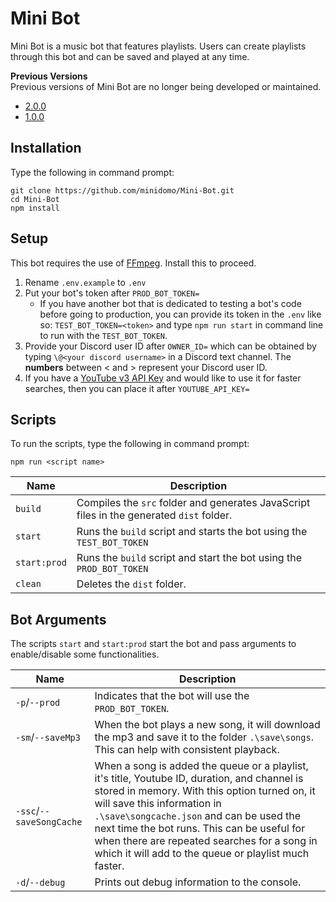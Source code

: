# Mini Bot
Mini Bot is a music bot that features playlists. Users can create playlists through this bot and can be saved and played at any time.

**Previous Versions**  
Previous versions of Mini Bot are no longer being developed or maintained.
- [2.0.0](https://github.com/MiniDomo/Mini-Bot/tree/2.0.0)
- [1.0.0](https://github.com/MiniDomo/Mini-Bot/tree/1.0.0)

## Installation
Type the following in command prompt:
```shell
git clone https://github.com/minidomo/Mini-Bot.git
cd Mini-Bot
npm install
```

## Setup
This bot requires the use of [FFmpeg](https://ffmpeg.org). Install this to proceed.
1. Rename `.env.example` to `.env`
2. Put your bot's token after `PROD_BOT_TOKEN=`
    - If you have another bot that is dedicated to testing a bot's code before going to production, you can provide its token in the `.env` like so: `TEST_BOT_TOKEN=<token>` and type `npm run start` in command line to run with the `TEST_BOT_TOKEN`.
3. Provide your Discord user ID after `OWNER_ID=` which can be obtained by typing `\@<your discord username>` in a Discord text channel. The **numbers** between < and > represent your Discord user ID.
4. If you have a [YouTube v3 API Key](https://console.developers.google.com/apis/credentials) and would like to use it for faster searches, then you can place it after `YOUTUBE_API_KEY=`

## Scripts
To run the scripts, type the following in command prompt:
```shell
npm run <script name>
```

| Name | Description |
| - | - |
| `build` | Compiles the `src` folder and generates JavaScript files in the generated `dist` folder. |
| `start` | Runs the `build` script and starts the bot using the `TEST_BOT_TOKEN` |
| `start:prod` | Runs the `build` script and start the bot using the `PROD_BOT_TOKEN` |
| `clean` | Deletes the `dist` folder. |

## Bot Arguments
The scripts `start` and `start:prod` start the bot and pass arguments to enable/disable some functionalities.

| Name | Description |
| - | - |
| `-p`/`--prod` | Indicates that the bot will use the `PROD_BOT_TOKEN`. |
| `-sm`/`--saveMp3` | When the bot plays a new song, it will download the mp3 and save it to the folder `.\save\songs`. This can help with consistent playback. |
| `-ssc`/`--saveSongCache` | When a song is added the queue or a playlist, it's title, Youtube ID, duration, and channel is stored in memory. With this option turned on, it will save this information in `.\save\songcache.json` and can be used the next time the bot runs. This can be useful for when there are repeated searches for a song in which it will add to the queue or playlist much faster.
| `-d`/`--debug` | Prints out debug information to the console. |